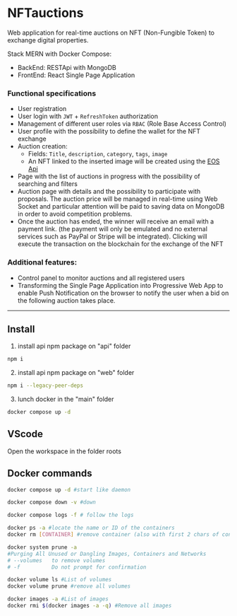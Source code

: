 # NFTauctions

Web application for real-time auctions on NFT (Non-Fungible Token) to exchange digital properties.

Stack MERN with Docker Compose:

- BackEnd: RESTApi with MongoDB
- FrontEnd: React Single Page Application

### Functional specifications

- User registration
- User login with `JWT` + `RefreshToken` authorization
- Management of different user roles via `RBAC` (Role Base Access Control)
- User profile with the possibility to define the wallet for the NFT exchange
- Auction creation:
  - Fields: `Title`, `description`, `category`, `tags`, `image`
  - An NFT linked to the inserted image will be created using the [EOS Api](https://developers.eos.io)
- Page with the list of auctions in progress with the possibility of searching and filters
- Auction page with details and the possibility to participate with proposals. The auction price will be managed in real-time using Web Socket and particular attention will be paid to saving data on MongoDB in order to avoid competition problems.
- Once the auction has ended, the winner will receive an email with a payment link. (the payment will only be emulated and no external services such as PayPal or Stripe will be integrated). Clicking will execute the transaction on the blockchain for the exchange of the NFT

### Additional features:

- Control panel to monitor auctions and all registered users
- Transforming the Single Page Application into Progressive Web App to enable Push Notification on the browser to notify the user when a bid on the following auction takes place.

---

## Install

1. install api npm package on "api" folder

```sh
npm i
```

2. install api npm package on "web" folder

```sh
npm i --legacy-peer-deps
```

3. lunch docker in the "main" folder

```sh
docker compose up -d
```

## VScode

Open the workspace in the folder roots

## Docker commands

```sh
docker compose up -d #start like daemon
```

```sh
docker compose down -v #down
```

```sh
docker compose logs -f # follow the logs
```

```sh
docker ps -a #locate the name or ID of the containers
docker rm [CONTAINER] #remove container (also with first 2 chars of container ID)
```

```sh
docker system prune -a
#Purging All Unused or Dangling Images, Containers and Networks
# --volumes	  to remove volumes
# -f          Do not prompt for confirmation
```

```sh
docker volume ls #List of volumes
docker volume prune #remove all volumes
```

```sh
docker images -a #List of images
docker rmi $(docker images -a -q) #Remove all images
```
